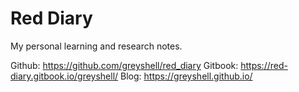 # Red Diary
My personal learning and research notes.

Github: https://github.com/greyshell/red_diary
Gitbook: https://red-diary.gitbook.io/greyshell/
Blog: https://greyshell.github.io/
